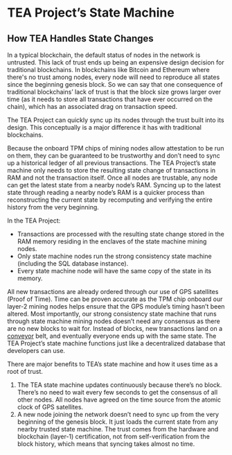 # TEA Project’s State Machine

## How TEA Handles State Changes

In a typical blockchain, the default status of nodes in the network is untrusted. This lack of trust ends up being an expensive design decision for traditional blockchains. In blockchains like Bitcoin and Ethereum where there's no trust among nodes, every node will need to reproduce all states since the beginning genesis block. So we can say that one consequence of traditional blockchains’ lack of trust is that the block size grows larger over time (as it needs to store all transactions that have ever occurred on the chain), which has an associated drag on transaction speed.

The TEA Project can quickly sync up its nodes through the trust built into its design. This conceptually is a major difference it has with traditional blockchains.

Because the onboard TPM chips of mining nodes allow attestation to be run on them, they can be guaranteed to be trustworthy and don’t need to sync up a historical ledger of all previous transactions. The TEA Project’s state machine only needs to store the resulting state change of transactions in RAM and not the transaction itself. Once all nodes are trustable, any node can get the latest state from a nearby node’s RAM. Syncing up to the latest state through reading a nearby node’s RAM is a quicker process than reconstructing the current state by recomputing and verifying the entire history from the very beginning.

In the TEA Project:

- Transactions are processed with the resulting state change stored in the RAM memory residing in the enclaves of the state machine mining nodes.
- Only state machine nodes run the strong consistency state machine (including the SQL database instance).
- Every state machine node will have the same copy of the state in its memory.

All new transactions are already ordered through our use of GPS satellites (Proof of Time). Time can be proven accurate as the TPM chip onboard our layer-2 mining nodes helps ensure that the GPS module’s timing hasn’t been altered. Most importantly, our strong consistency state machine that runs through state machine mining nodes doesn’t need any consensus as there are no new blocks to wait for. Instead of blocks, new transactions land on a [conveyor](conveyor.md) belt, and eventually everyone ends up with the same state. The TEA Project’s state machine functions just like a decentralized database that developers can use.

There are major benefits to TEA’s state machine and how it uses time as a root of trust.

1. The TEA state machine updates continuously because there’s no block. There’s no need to wait every few seconds to get the consensus of all other nodes. All nodes have agreed on the time source from the atomic clock of GPS satellites.
2. A new node joining the network doesn’t need to sync up from the very beginning of the genesis block. It just loads the current state from any nearby trusted state machine. The trust comes from the hardware and blockchain (layer-1) certification, not from self-verification from the block history, which means that syncing takes almost no time.
